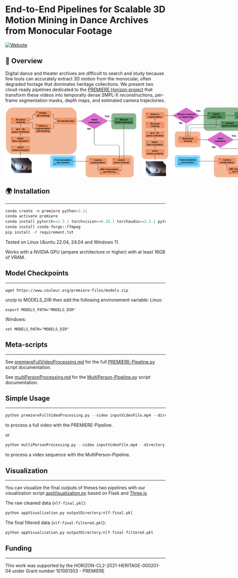 # End-to-End Pipelines for Scalable 3D Motion Mining in Dance Archives from Monocular Footage
[![Website](https://www.couleur.org/PREMIERE/JMTA/website.svg)](https://www.couleur.org/PREMIERE/JMTA/)


## 📖 Overview

Digital dance and theater archives are difficult to search and study because few tools can accurately extract 3D motion from the monocular, often degraded footage that dominates heritage collections. We present two cloud-ready pipelines dedicated to the [PREMIERE Horizon project](https://premiere-project.eu/) that transform these videos into temporally dense SMPL-X reconstructions, per-frame segmentation masks, depth maps, and estimated camera trajectories.


<div style="display: flex; gap: 16px; align-items: flex-start;">
	<img src="MultiPerson-Pipeline.svg" alt="MultiPerson Pipeline Overview" style="height:220px;">
	<img src="PREMIERE-Pipeline.svg" alt="PREMIERE-Pipeline Overview" style="height:220px;">
</div>


## 🌍 Installation
------------

```py
conda create -n premiere python=3.11
conda activate premiere
conda install pytorch==2.3.1 torchvision==0.18.1 torchaudio==2.3.1 pytorch-cuda=12.1 -c pytorch -c nvidia
conda install conda-forge::ffmpeg
pip install -r requirement.txt
```

Tested on Linux Ubuntu 22.04, 24.04 and Windows 11.

Works with a NVIDIA GPU (ampere architecture or higher) with at least 16GB of VRAM.

## Model Checkpoints
------------

```
wget https://www.couleur.org/premiere-files/models.zip
```
unzip to MODELS_DIR
then add the following environement variable:
Linux:
```
export MODELS_PATH="MODELS_DIR"
```
Windows:
```
set MODELS_PATH="MODELS_DIR"
```

## Meta-scripts
------------

See [premiereFullVideoProcessing.md](premiereFullVideoProcessing.md) for the full [PREMIERE-Pipeline.py](premiereFullVideoProcessing.py) script documentation.

See [multiPersonProcessing.md](multiPersonProcessing.md) for the [MultiPerson-Pipeline.py](multiPersonProcessing.py) script documentation.


## Simple Usage
------------

```py
python premiereFullVideoProcessing.py --video inputVideoFile.mp4 --directory outputDirectory
```
to process a full video with the PREMIERE-Pipeline.

or

```py
python multiPersonProcessing.py --video inputVideoFile.mp4 --directory outputDirectory
```
to process a video sequence with the MultiPerson-Pipeline. 

## Visualization
------------

You can visualize the final outputs of theses two pipelines with our visualization script [appVisualization.py](appVisualization.py) based on Flask and [Three.js](https://threejs.org).

The raw cleaned data (`nlf-final.pkl`):
```py
python appVisualization.py outputDirectory/nlf-final.pkl
```
The final filtered data (`nlf-final-filtered.pkl`):
```py
python appVisualization.py outputDirectory/nlf-final-filtered.pkl
```


## Funding
------------

This work was supported by the HORIZON-CL2-2021-HERITAGE-000201-04 under Grant number 101061303 - PREMIERE

